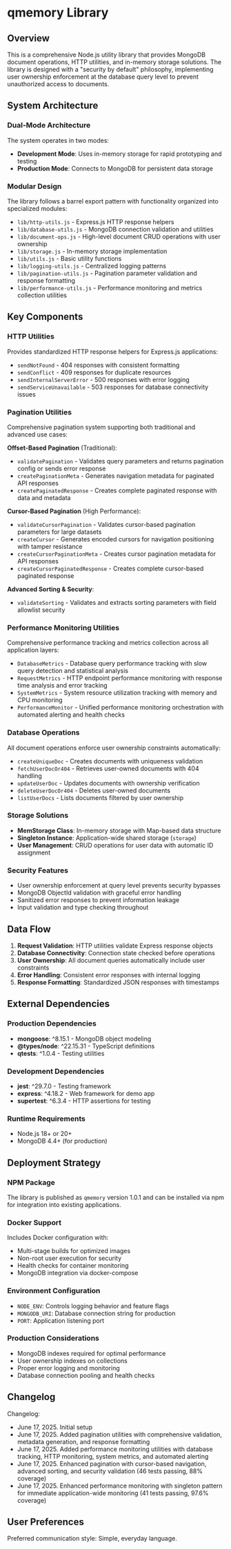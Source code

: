 # qmemory Library

## Overview

This is a comprehensive Node.js utility library that provides MongoDB document operations, HTTP utilities, and in-memory storage solutions. The library is designed with a "security by default" philosophy, implementing user ownership enforcement at the database query level to prevent unauthorized access to documents.

## System Architecture

### Dual-Mode Architecture
The system operates in two modes:
- **Development Mode**: Uses in-memory storage for rapid prototyping and testing
- **Production Mode**: Connects to MongoDB for persistent data storage

### Modular Design
The library follows a barrel export pattern with functionality organized into specialized modules:
- `lib/http-utils.js` - Express.js HTTP response helpers
- `lib/database-utils.js` - MongoDB connection validation and utilities
- `lib/document-ops.js` - High-level document CRUD operations with user ownership
- `lib/storage.js` - In-memory storage implementation
- `lib/utils.js` - Basic utility functions
- `lib/logging-utils.js` - Centralized logging patterns
- `lib/pagination-utils.js` - Pagination parameter validation and response formatting
- `lib/performance-utils.js` - Performance monitoring and metrics collection utilities

## Key Components

### HTTP Utilities
Provides standardized HTTP response helpers for Express.js applications:
- `sendNotFound` - 404 responses with consistent formatting
- `sendConflict` - 409 responses for duplicate resources
- `sendInternalServerError` - 500 responses with error logging
- `sendServiceUnavailable` - 503 responses for database connectivity issues

### Pagination Utilities
Comprehensive pagination system supporting both traditional and advanced use cases:

**Offset-Based Pagination** (Traditional):
- `validatePagination` - Validates query parameters and returns pagination config or sends error response
- `createPaginationMeta` - Generates navigation metadata for paginated API responses
- `createPaginatedResponse` - Creates complete paginated response with data and metadata

**Cursor-Based Pagination** (High Performance):
- `validateCursorPagination` - Validates cursor-based pagination parameters for large datasets
- `createCursor` - Generates encoded cursors for navigation positioning with tamper resistance
- `createCursorPaginationMeta` - Creates cursor pagination metadata for API responses
- `createCursorPaginatedResponse` - Creates complete cursor-based paginated response

**Advanced Sorting & Security**:
- `validateSorting` - Validates and extracts sorting parameters with field allowlist security

### Performance Monitoring Utilities
Comprehensive performance tracking and metrics collection across all application layers:
- `DatabaseMetrics` - Database query performance tracking with slow query detection and statistical analysis
- `RequestMetrics` - HTTP endpoint performance monitoring with response time analysis and error tracking
- `SystemMetrics` - System resource utilization tracking with memory and CPU monitoring
- `PerformanceMonitor` - Unified performance monitoring orchestration with automated alerting and health checks

### Database Operations
All document operations enforce user ownership constraints automatically:
- `createUniqueDoc` - Creates documents with uniqueness validation
- `fetchUserDocOr404` - Retrieves user-owned documents with 404 handling
- `updateUserDoc` - Updates documents with ownership verification
- `deleteUserDocOr404` - Deletes user-owned documents
- `listUserDocs` - Lists documents filtered by user ownership

### Storage Solutions
- **MemStorage Class**: In-memory storage with Map-based data structure
- **Singleton Instance**: Application-wide shared storage (`storage`)
- **User Management**: CRUD operations for user data with automatic ID assignment

### Security Features
- User ownership enforcement at query level prevents security bypasses
- MongoDB ObjectId validation with graceful error handling
- Sanitized error responses to prevent information leakage
- Input validation and type checking throughout

## Data Flow

1. **Request Validation**: HTTP utilities validate Express response objects
2. **Database Connectivity**: Connection state checked before operations
3. **User Ownership**: All document queries automatically include user constraints
4. **Error Handling**: Consistent error responses with internal logging
5. **Response Formatting**: Standardized JSON responses with timestamps

## External Dependencies

### Production Dependencies
- **mongoose**: ^8.15.1 - MongoDB object modeling
- **@types/node**: ^22.15.31 - TypeScript definitions
- **qtests**: ^1.0.4 - Testing utilities

### Development Dependencies
- **jest**: ^29.7.0 - Testing framework
- **express**: ^4.18.2 - Web framework for demo app
- **supertest**: ^6.3.4 - HTTP assertions for testing

### Runtime Requirements
- Node.js 18+ or 20+
- MongoDB 4.4+ (for production)

## Deployment Strategy

### NPM Package
The library is published as `qmemory` version 1.0.1 and can be installed via npm for integration into existing applications.

### Docker Support
Includes Docker configuration with:
- Multi-stage builds for optimized images
- Non-root user execution for security
- Health checks for container monitoring
- MongoDB integration via docker-compose

### Environment Configuration
- `NODE_ENV`: Controls logging behavior and feature flags
- `MONGODB_URI`: Database connection string for production
- `PORT`: Application listening port

### Production Considerations
- MongoDB indexes required for optimal performance
- User ownership indexes on collections
- Proper error logging and monitoring
- Database connection pooling and health checks

## Changelog

Changelog:
- June 17, 2025. Initial setup
- June 17, 2025. Added pagination utilities with comprehensive validation, metadata generation, and response formatting
- June 17, 2025. Added performance monitoring utilities with database tracking, HTTP monitoring, system metrics, and automated alerting
- June 17, 2025. Enhanced pagination with cursor-based navigation, advanced sorting, and security validation (46 tests passing, 88% coverage)
- June 17, 2025. Enhanced performance monitoring with singleton pattern for immediate application-wide monitoring (41 tests passing, 97.6% coverage)

## User Preferences

Preferred communication style: Simple, everyday language.